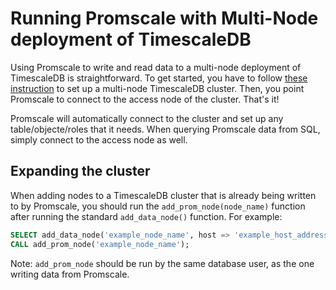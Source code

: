 # Running Promscale with Multi-Node deployment of TimescaleDB

Using Promscale to write and read data to a multi-node deployment of
TimescaleDB is straightforward. To get started, you have to follow [these instruction](https://docs.timescale.com/latest/getting-started/setup-multi-node-basic)
to set up a multi-node TimescaleDB cluster. Then, you point Promscale
to connect to the access node of the cluster. That's it!

Promscale will automatically connect to the cluster and set up any
table/objecte/roles that it needs. When querying Promscale data from
SQL, simply connect to the access node as well.

## Expanding the cluster

When adding nodes to a TimescaleDB cluster that is already being written to by
Promscale, you should run the `add_prom_node(node_name)` function
after running the standard `add_data_node()` function. For example:

```sql
SELECT add_data_node('example_node_name', host => 'example_host_address');
CALL add_prom_node('example_node_name');
```

Note: `add_prom_node` should be run by the same database user, as the
one writing data from Promscale.